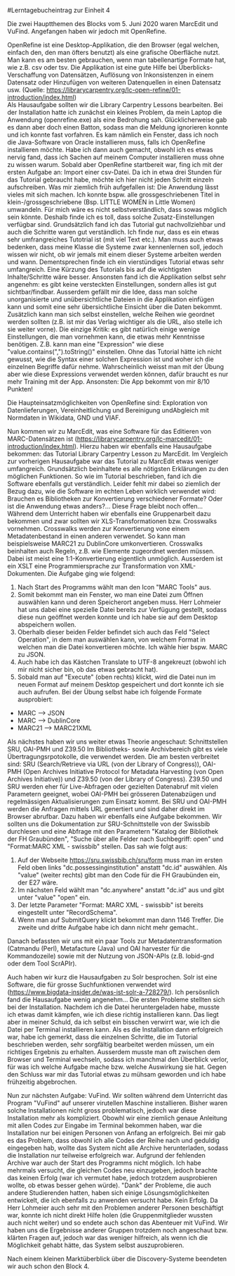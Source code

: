 #Lerntagebucheintrag zur Einheit 4 

Die zwei Hauptthemen des Blocks vom 5. Juni 2020 waren MarcEdit und VuFind. Angefangen haben wir jedoch mit OpenRefine. 

OpenRefine ist eine Desktop-Applikation, die den Browser (egal welchen, einfach den, den man öfters benutzt) als eine grafische Oberfläche nutzt. Man kann es am besten gebrauchen, wenn man tabellenartige Formate hat, wie z.B. csv oder tsv. Die Applikation ist eine gute Hilfe bei Überblicks-Verschaffung von Datensätzen, Auflösung von Inkonsistenzen in einem Datensatz oder Hinzufügen von weiteren Datenquellen in einen Datensatz usw. (Quelle: https://librarycarpentry.org/lc-open-refine/01-introduction/index.html)  
Als Hausaufgabe sollten wir die Library Carpentry Lessons bearbeiten. Bei der Installation hatte ich zunächst ein kleines Problem, da mein Laptop die Anwendung (openrefine.exe) als eine Bedrohung sah. Glücklicherweise gab es dann aber doch einen Batton, sodass man die Meldung ignorieren konnte und ich konnte fast vorfahren. Es kam nämlich ein Fenster, dass ich noch die Java-Software von Oracle installieren muss, falls ich OpenRefine installieren möchte. Habe ich dann auch gemacht, obwohl ich es etwas nervig fand, dass ich Sachen auf meinem Computer installieren muss ohne zu wissen warum. Sobald aber OpenRefine startbereit war, fing ich mit der ersten Aufgabe an: Import einer csv-Datei. Da ich in etwa drei Stunden für das Tutorial gebraucht habe, möchte ich hier nicht jeden Schritt einzeln aufschreiben. Was mir ziemlich früh aufgefallen ist: Die Anwendung lässt vieles mit sich machen. Ich konnte bspw. alle grossgeschriebenen Titel in klein-/grossgeschriebene (Bsp. LITTLE WOMEN in Little Women) umwandeln. Für mich wäre es nicht selbstverständlich, dass sowas möglich sein könnte. Deshalb finde ich es toll, dass solche Zusatz-Einstellungen verfügbar sind. Grundsätzlich fand ich das Tutorial gut nachvollziehbar und auch die Schritte waren gut verständlich. Ich finde nur, dass es ein etwas sehr umfrangreiches Tutotrial ist (mit viel Text etc.). Man muss auch etwas bedenken, dass meine Klasse die Systeme zwar kennenlernen soll, jedoch wissen wir nicht, ob wir jemals mit einem dieser Systeme arbeiten werden und wann. Dementsprechen finde ich ein vierstündiges Tutorial etwas sehr umfangreich. Eine Kürzung des Tutorials bis auf die wichtigsten Inhalte/Schritte wäre besser. Ansonsten fand ich die Applikation selbst sehr angenehm: es gibt keine versteckten Einstellungen, sondern alles ist gut sichtbar/findbar. Ausserdem gefällt mir die Idee, dass man solche unorganisierte und unübersichtliche Dateien in die Applikation einfügen kann und somit eine sehr übersichtliche Einsicht über die Daten bekommt. Zusätzlich kann man sich selbst einstellen, welche Reihen wie geordnet werden sollten (z.B. ist mir das Verlag wichtiger als die URL, also stelle ich sie weiter vorne). Die einzige Kritik: es gibt natürlich einige wenige Einstellungen, die man vornehmen kann, die etwas mehr Kenntnisse benötigen. Z.B. kann man eine "Expression" wie diese "value.contains(",").toString()" einstellen. Ohne das Tutorial hätte ich nicht gewusst, wie die Syntax einer solchen Expression ist und woher ich die einzelnen Begriffe dafür nehme. Wahrscheinlich weisst man mit der Übung aber wie diese Expressions verwendet werden können, dafür braucht es nur mehr Training mit der App. Ansonsten: Die App bekommt von mir 8/10 Punkten!


Die Haupteinsatzmöglichkeiten von OpenRefine sind: Exploration von Datenlieferungen, Vereinheitlichung und Bereinigung undAbgleich mit Normdaten in Wikidata, GND und VIAF. 

Nun kommen wir zu MarcEdit, was eine Software für das Editieren von MARC-Datensätzen ist (https://librarycarpentry.org/lc-marcedit/01-introduction/index.html). Hierzu haben wir ebenfalls eine Hausaufgabe bekommen: das Tutorial Library Carpentry Lesson zu MarcEdit. Im Vergleich zur vorherigen Hausaufgabe war das Tutorial zu MarcEdit etwas weniger umfangreich. Grundsätzlich beinhaltete es alle nötigsten Erklärungen zu den möglichen Funktionen. So wie im Tutorial beschrieben, fand ich die Software ebenfalls gut verständlich. Leider fehlt mir dabei so ziemlich der Bezug dazu, wie die Software im echten Leben wirklich verwendet wird: Brauchen es Bibliotheken zur Konvertierung verschiedener Formate? Oder ist die Anwendung etwas anders?... Diese Frage bleibt noch offen... 
Während dem Unterricht haben wir ebenfalls eine Gruppenarbeit dazu bekommen und zwar sollten wir XLS-Transformationen bzw. Crosswalks vornehmen. Crosswalks werden zur Konvertierung vone einem Metadatenbestand in einen anderen verwendet. So kann man beispielsweise MARC21 zu DublinCore umkonvertieren. Crosswalks beinhalten auch Regeln, z.B. wie Elemente zugeordnet werden müssen. Dabei ist meist eine 1:1-Konvertierung eigentlich unmöglich. 
Ausserdem ist ein XSLT eine Programmiersprache zur Transformation von XML-Dokumenten. 
Die Aufgabe ging wie folgend: 
1) Nach Start des Programms wählt man den Icon "MARC Tools" aus. 
2) Somit bekommt man ein Fenster, wo man eine Datei zum Öffnen auswählen kann und deren Speicherort angeben muss. Herr Lohmeier hat uns dabei eine spezielle Datei bereits zur Verfügung gestellt, sodass diese nun geöffnet werden konnte und ich habe sie auf dem Desktop abspeichern wollen. 
3) Oberhalb dieser beiden Felder befindet sich auch das Feld "Select Operation", in dem man auswählen kann, von welchem Format in welchen man die Datei konvertieren möchte. Ich wähle hier bspw. MARC zu JSON. 
4) Auch habe ich das Kästchen Translate to UTF-8 angekreuzt (obwohl ich mir nicht sicher bin, ob das etwas gebracht hat). 
5) Sobald man auf "Execute" (oben rechts) klickt, wird die Datei nun im neuen Format auf meinem Desktop gespeichert und dort konnte ich sie auch aufrufen. 
Bei der Übung selbst habe ich folgende Formate ausprobiert:
- MARC –> JSON
- MARC –> DublinCore
- MARC21 –> MARC21XML

Als nächstes haben wir uns weiter etwas Theorie angeschaut: Schnittstellen SRU, OAI-PMH und Z39.50
Im Bibliotheks- sowie Archivbereich gibt es viele Übertragungsrpotokolle, die verwendet werden. Die am besten verbreitet sind: SRU (Search/Retrieve via URL (von der Library of Congress)), OAI-PMH (Open Archives Initiative Protocol for Metadata Harvesting (von Open Archives Initiative)) und Z39.50 (von der Library of Congress). 
Z39.50 und SRU werden eher für Live-Abfragen oder gezielten Datenabruf mit vielen Parametern geeignet, wobei OAI-PMH bei grösseren Datenabzügen und regelmässigen Aktualisierungen zum Einsatz kommt. Bei SRU und OAI-PMH werden die Anfragen mittels URL genertiert und sind daher direkt im Browser abrufbar. 
Dazu haben wir ebenfalls eine Aufgabe bekommen. Wir sollten uns die Dokumentation zur SRU-Schnittstelle von der Swissbib durchlesen und eine Abfrage mit den Parametern "Katalog der Bibliothek der FH Graubünden", "Suche über alle Felder nach Suchbegriff: open" und "Format:MARC XML - swissbib" stellen. Das sah wie folgt aus:
1) Auf der Webseite https://sru.swissbib.ch/sru/form muss man im ersten Feld oben links "dc.possessinginstitution" anstatt "dc.id" auswählen. Als "value" (weiter rechts) gibt man den Code für die FH Graubünden ein, der E27 wäre.
2) Im nächsten Feld wählt man "dc.anywhere" anstatt "dc.id" aus und gibt unter "value" "open" ein. 
3) Der letzte Parameter "Format: MARC XML - swissbib" ist bereits eingestellt unter "RecordSchema". 
4) Wenn man auf SubmitQuery klickt bekommt man dann 1146 Treffer. 
Die zweite und dritte Aufgabe habe ich dann nicht mehr gemacht.. 

Danach befassten wir uns mit ein paar Tools zur Metadatentransformation (Catmandu (Perl), Metafacture (Java) und OAI harvester für die Kommandozeile) sowie mit der Nutzung von JSON-APIs (z.B. lobid-gnd oder dem Tool ScrAPIr). 

Auch haben wir kurz die Hausaufgaben zu Solr besprochen. Solr ist eine Software, die für grosse Suchfunktionen verwendet wird (https://www.bigdata-insider.de/was-ist-solr-a-728279/). Ich persösnlich fand die Hausaufgabe wenig angenehm... Die ersten Probleme stellten sich bei der Installation. Nachdem ich die Datei heruntergeladen habe, musste ich etwas damit kämpfen, wie ich diese richtig installieren kann. Das liegt aber in meiner Schuld, da ich selbst ein bisschen verwirrt war, wie ich die Datei per Terminal installieren kann. Als es die Installation dann erfolgreich war, habe ich gemerkt, dass die einzelnen Schritte, die im Tutorial beschrieben werden, sehr sorgfältig bearbeitet werden müssen, um ein richtiges Ergebnis zu erhalten. Ausserdem musste man oft zwischen dem Browser und Terminal wechseln, sodass ich manchmal den Überblick verlor, für was ich welche Aufgabe mache bzw. welche Auswirkung sie hat. Gegen den Schluss war mir das Tutorial etwas zu mühsam geworden und ich habe frühzeitig abgebrochen. 

Nun zur nächsten Aufgabe: VuFind. 
Wir sollten während dem Unterricht das Program "VuFind" auf unserer virutellen Maschine installieren. Bisher waren solche Installationen nicht gross problematisch, jedoch war diese Installation mehr als kompliziert. Obowhl wir eine ziemlich genaue Anleitung mit allen Codes zur Eingabe im Terminal bekommen haben, war die Installation nur bei einigen Personen von Anfang an erfolgreich. Bei mir gab es das Problem, dass obwohl ich alle Codes der Reihe nach und geduldig eingegeben hab, wollte das System nicht alle Archive herunterladen, sodass die Installation nur teilweise erfolgreich war. Aufgrund der fehlenden Archive war auch der Start des Programms nicht möglich. Ich habe mehrmals versucht, die gleichen Codes neu einzugeben, jedoch brachte das keinen Erfolg (war ich vermutet habe, jedoch trotzdem ausprobieren wollte, ob etwas besser gehen würde). "Dank" der Probleme, die auch andere Studierenden hatten, haben sich einige Lösungsmöglichkeiten entwickelt, die ich ebenfalls zu anwenden versucht habe. Kein Erfolg. Da Herr Lohmeier auch sehr mit den Problemen anderer Personen beschäftigt war, konnte ich nicht direkt Hilfe holen (die Gruppenmitglieder wussten auch nicht weiter) und so endete auch schon das Abenteuer mit VuFind. Wir haben uns die Ergebnisse anderer Gruppen trotzdem noch angeschaut bzw. klärten Fragen auf, jedoch war das weniger hilfreich, als wenn ich die Möglichkeit gehabt hätte, das System selbst auszuprobieren. 

Nach einem kleinen Marktüberblick über die Discovery-Systeme beendeten wir auch schon den Block 4. 

